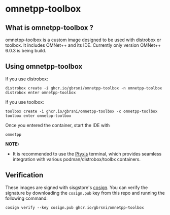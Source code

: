 # omnetpp-toolbox

## What is omnetpp-toolbox ?

omnetpp-toolbox is a custom image designed to be used with distrobox or toolbox. It includes OMNet++ and its IDE. Currently only version OMNet++ 6.0.3 is being build.

## Using omnetpp-toolbox

If you use distrobox:

    distrobox create -i ghcr.io/gbrsni/omnetpp-toolbox -n omnetpp-toolbox
    distrobox enter omnetpp-toolbox

If you use toolbox:

    toolbox create -i ghcr.io/gbrsni/omnetpp-toolbox -c omnetpp-toolbox
    toolbox enter omnetpp-toolbox

Once you entered the container, start the IDE with

    omnetpp

**NOTE:**
- It is recommended to use the [Ptyxis](https://flathub.org/apps/app.devsuite.Ptyxis) terminal, which provides seamless integration with various podman/distrobox/toolbx containers. 

## Verification

These images are signed with sisgstore's [cosign](https://docs.sigstore.dev/quickstart/quickstart-cosign/). You can verify the signature by downloading the `cosign.pub` key from this repo and running the following command:

    cosign verify --key cosign.pub ghcr.io/gbrsni/omnetpp-toolbox

